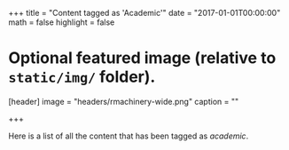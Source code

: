 +++
title = "Content tagged as 'Academic'"
date = "2017-01-01T00:00:00"
math = false
highlight = false

# Optional featured image (relative to `static/img/` folder).
[header]
image = "headers/rmachinery-wide.png"
caption = ""

+++

Here is a list of all the content that has been tagged as *academic*.

